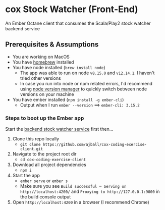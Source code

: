 # cox Stock Watcher (Front-End)

An Ember Octane client that consumes the Scala/Play2 stock watcher backend service

## Prerequisites & Assumptions

- You are working on MacOS
- You have [homebrew](https://brew.sh/) installed
- You have node installed (`brew install node`)
	- The app was able to run on node `v8.15.0` and `v12.14.1`. I haven't tried other versions
	- In case you run into node or npm related errors, I'd recommend using [node version manager](https://github.com/nvm-sh/nvm) to quickly switch between node versions on your machine
- You have ember installed (`npm install -g ember-cli`)
	- Output when I run `ember --version` ==> `ember-cli: 3.15.2`

### Steps to boot up the Ember app
Start the [backend stock watcher service](https://github.com/ajball/cox-coding-exercise/blob/master/README.md) first then...

1. Clone this repo locally
	- `git clone https://github.com/ajball/cox-coding-exercise-client.git`
2. Navigate to the project root dir
	-  `cd cox-coding-exercise-client`
3. Download all project dependencies
	- `npm i`
4. Start the app
	- `ember serve` or `ember s`
	- Make sure you see `Build successful – Serving on http://localhost:4200/` and `Proxying to http://127.0.0.1:9000` in the build console output
5. Open `http://localhost:4200` in a browser (I recommend Chrome)
